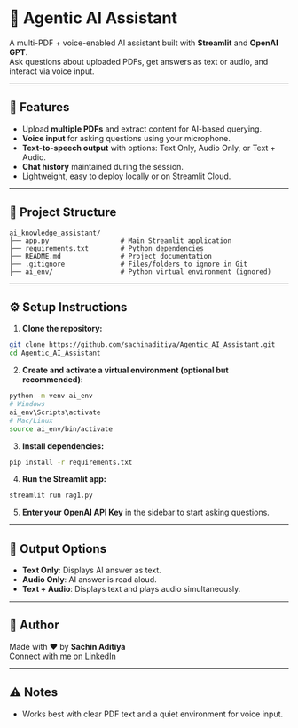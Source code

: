 # 🧠 Agentic AI Assistant

A multi-PDF + voice-enabled AI assistant built with **Streamlit** and **OpenAI GPT**.  
Ask questions about uploaded PDFs, get answers as text or audio, and interact via voice input.

---

## 🚀 Features

- Upload **multiple PDFs** and extract content for AI-based querying.
- **Voice input** for asking questions using your microphone.
- **Text-to-speech output** with options: Text Only, Audio Only, or Text + Audio.
- **Chat history** maintained during the session.
- Lightweight, easy to deploy locally or on Streamlit Cloud.

---

## 📁 Project Structure

```
ai_knowledge_assistant/
├── app.py                  # Main Streamlit application
├── requirements.txt        # Python dependencies
├── README.md               # Project documentation
├── .gitignore              # Files/folders to ignore in Git
├── ai_env/                 # Python virtual environment (ignored)

```

---

## ⚙️ Setup Instructions

1. **Clone the repository:**
```bash
git clone https://github.com/sachinaditiya/Agentic_AI_Assistant.git
cd Agentic_AI_Assistant
```

2. **Create and activate a virtual environment (optional but recommended):**
```bash
python -m venv ai_env
# Windows
ai_env\Scripts\activate
# Mac/Linux
source ai_env/bin/activate
```

3. **Install dependencies:**
```bash
pip install -r requirements.txt
```

4. **Run the Streamlit app:**
```bash
streamlit run rag1.py
```

5. **Enter your OpenAI API Key** in the sidebar to start asking questions.

---

## 🎯 Output Options

- **Text Only**: Displays AI answer as text.  
- **Audio Only**: AI answer is read aloud.  
- **Text + Audio**: Displays text and plays audio simultaneously.

---

## 🔗 Author

Made with ❤️ by **Sachin Aditiya**  
[Connect with me on LinkedIn](https://www.linkedin.com/in/sachin-aditiya-b-7691b314b/)

---

## ⚠️ Notes


- Works best with clear PDF text and a quiet environment for voice input.
